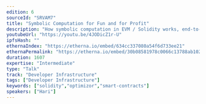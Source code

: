 ```yaml
---
edition: 6
sourceId: "SRVAM7"
title: "Symbolic Computation for Fun and for Profit"
description: "How symbolic computation in EVM / Solidity works, end-to-end. I'll try to give insights on problems that can be solved efficiently, forming constraints, relaxations, how to build custom solvers from scratch, and produce computer proofs. We'll be saving gas!"
youtubeUrl: "https://youtu.be/4JODicZ1r-U"
ipfsHash: ""
ethernaIndex: "https://etherna.io/embed/634cc337080a54f6d733ee21"
ethernaPermalink: "https://etherna.io/embed/30b08581978c0066c13788ab102e9891832ea2f9ff7c684b7d52c9d9d95e824b"
duration: 1607
expertise: "Intermediate"
type: "Talk"
track: "Developer Infrastructure"
tags: ["Developer Infrastructure"]
keywords: ["solidity","optimizor","smart-contracts"]
speakers: ["Hari"]
---
```

